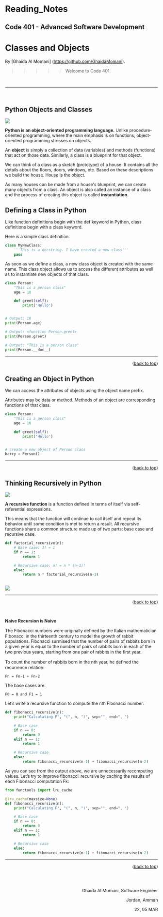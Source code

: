 # Reading_Notes
## Code 401 - Advanced Software Development

# Classes and Objects



By [Ghaida Al Momani] (https://github.com/GhaidaMomani).

>>>>>Welcome to Code 401.
<br/>
<hr/>
<br/>


## Python Objects and Classes

![](../assests/class.jpg)

**Python is an object-oriented programming language.** Unlike procedure-oriented programming, where the main emphasis is on functions, object-oriented programming stresses on objects.

An **object** is simply a collection of data (variables) and methods (functions) that act on those data. Similarly, a class is a blueprint for that object.

We can think of a class as a sketch (prototype) of a house. It contains all the details about the floors, doors, windows, etc. Based on these descriptions we build the house. House is the object.

As many houses can be made from a house's blueprint, we can create many objects from a class. An object is also called an instance of a class and the process of creating this object is called **instantiation.**



## Defining a Class in Python
Like function definitions begin with the def keyword in Python, class definitions begin with a class keyword.

Here is a simple class definition.

``` py
class MyNewClass:
    '''This is a docstring. I have created a new class'''
    pass
```


As soon as we define a class, a new class object is created with the same name. This class object allows us to access the different attributes as well as to instantiate new objects of that class.

``` py
class Person:
    "This is a person class"
    age = 10

    def greet(self):
        print('Hello')


# Output: 10
print(Person.age)

# Output: <function Person.greet>
print(Person.greet)

# Output: "This is a person class"
print(Person.__doc__)
```



<hr/>
    <p align="right">(<a href="#top">back to top</a>)</p>


## Creating an Object in Python

We can access the attributes of objects using the object name prefix.

Attributes may be data or method. Methods of an object are corresponding functions of that class.

``` py
class Person:
    "This is a person class"
    age = 10

    def greet(self):
        print('Hello')


# create a new object of Person class
harry = Person()
```


<hr/>
    <p align="right">(<a href="#top">back to top</a>)</p>





   


   
## Thinking Recursively in Python

![](../assests/recursion.jpg)
 
 **A recursive function** is a function defined in terms of itself via self-referential expressions.

This means that the function will continue to call itself and repeat its behavior until some condition is met to return a result. All recursive functions share a common structure made up of two parts: base case and recursive case.

``` py
def factorial_recursive(n):
    # Base case: 1! = 1
    if n == 1:
        return 1

    # Recursive case: n! = n * (n-1)!
    else:
        return n * factorial_recursive(n-1)
    
```

![](../assests/factorialrecursive.jpg)

<hr/>
    <p align="right">(<a href="#top">back to top</a>)</p>



<br/>

**Naive Recursion is Naive**

The Fibonacci numbers were originally deﬁned by the Italian mathematician Fibonacci in the thirteenth century to model the growth of rabbit populations. Fibonacci surmised that the number of pairs of rabbits born in a given year is equal to the number of pairs of rabbits born in each of the two previous years, starting from one pair of rabbits in the ﬁrst year.

To count the number of rabbits born in the nth year, he deﬁned the recurrence relation:
```
Fn = Fn-1 + Fn-2
```
The base cases are:
```
F0 = 0 and F1 = 1
```
Let’s write a recursive function to compute the nth Fibonacci number:
``` py
def fibonacci_recursive(n):
    print("Calculating F", "(", n, ")", sep="", end=", ")

    # Base case
    if n == 0:
        return 0
    elif n == 1:
        return 1

    # Recursive case
    else:
        return fibonacci_recursive(n-1) + fibonacci_recursive(n-2)

``` 

 As you can see from the output above, we are unnecessarily recomputing values. Let’s try to improve fibonacci_recursive by caching the results of each Fibonacci computation Fk:
``` py
from functools import lru_cache

@lru_cache(maxsize=None)
def fibonacci_recursive(n):
    print("Calculating F", "(", n, ")", sep="", end=", ")

    # Base case
    if n == 0:
        return 0
    elif n == 1:
        return 1

    # Recursive case
    else:
        return fibonacci_recursive(n-1) + fibonacci_recursive(n-2)
```
<hr/>
    <p align="right">(<a href="#top">back to top</a>)</p>





  <br/><br/>

<p align="right">Ghaida Al Momani, Software Engineer</p>
<p align="right">Jordan, Amman</p>
  <p align="right">22, 05 MAR </p>